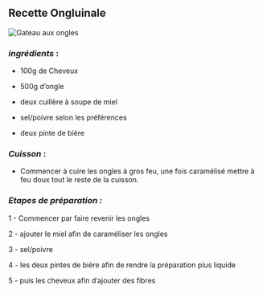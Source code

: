 ## Recette Ongluinale
![Gateau aux ongles](gateau.jpg)
### *ingrédients* :
- 100g de Cheveux

- 500g d’ongle

- deux cuillère à soupe de miel

- sel/poivre selon les préférences

- deux pinte de bière

### *Cuisson* :
- Commencer à cuire les ongles à gros feu, une fois caramélisé mettre à feu doux tout le reste de la cuisson.

### *Etapes de préparation :*

1 - Commencer par faire revenir les ongles

2 - ajouter le miel afin de caraméliser les ongles

3 - sel/poivre

4 - les deux pintes de bière afin de rendre la préparation plus
 liquide

5 - puis les cheveux afin d’ajouter des fibres

